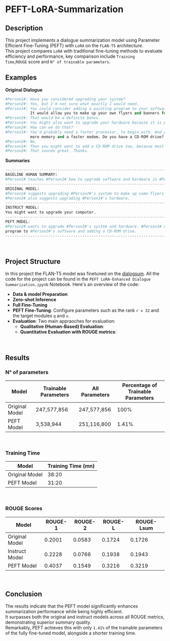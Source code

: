 # PEFT-LoRA-Summarization
## Description
This project implements a dialogue summarization model using Parameter Efficient Fine-Tuning (PEFT) with `LoRA` on the `FLAN-T5` architecture.</br>
This project compares `LoRA` with traditional fine-tuning methods to evaluate efficiency and performance, key comparison include <code>Training Time</code>,`ROUGE` score and `N° of trainable parameters`.
</br>

## Examples
**Original Dialogue**

```python
#Person1#: Have you considered upgrading your system?
#Person2#: Yes, but I'm not sure what exactly I would need.
#Person1#: You could consider adding a painting program to your software.
           It would allow you to make up your own flyers and banners for advertising.
#Person2#: That would be a definite bonus.
#Person1#: You might also want to upgrade your hardware because it is pretty outdated now.
#Person2#: How can we do that?
#Person1#: You'd probably need a faster processor, to begin with. And you also need a more powerful hard disc,
           more memory and a faster modem. Do you have a CD-ROM drive?
#Person2#: No.
#Person1#: Then you might want to add a CD-ROM drive too, because most new software programs are coming out on Cds.
#Person2#: That sounds great. Thanks.
```
**Summaries**


```python
---------------------------------------------------------------------------------------------------
BASELINE HUMAN SUMMARY:
#Person1# teaches #Person2# how to upgrade software and hardware in #Person2#'s system.
---------------------------------------------------------------------------------------------------
ORIGINAL MODEL:
#Person1# suggests upgrading #Person2#'s system to make up some flyers and banners.
#Person2# also suggests upgrading #Person1#'s hardware.
---------------------------------------------------------------------------------------------------
INSTRUCT MODEL:
You might want to upgrade your computer.
---------------------------------------------------------------------------------------------------
PEFT MODEL:
#Person2# wants to upgrade #Person2#'s system and hardware. #Person1# recommends adding a painting
program to #Person2#'s software and adding a CD-ROM drive.
---------------------------------------------------------------------------------------------------
```
</br>

## Project Structure
In this project the FLAN-T5 model was finetuned on the [dialogsum](https://huggingface.co/datasets/knkarthick/dialogsum). All the code for the project can be found in the `PEFT LoRA-Enhanced Dialogue Summarization.ipynb` Notebook. Here's an overview of the code:
  * **Data & model Preparation**
  * **Zero-shot Inference**
  * **Full Fine-Tuning**
  * **PEFT Fine-Tuning**: Configure parameters such as the rank `r = 32` and the target modules `q` and `v`.
  * **Evaluation**: Two main appraoches for evaluation:
      * **Qualitative (Human-Based) Evaluation**: 
      * **Quantitative Evaluation with ROUGE metrics**:

</br>

## Results
### N° of parameters
| Model           | Trainable Parameters | All Parameters | Percentage of Trainable Parameters |
|-----------------|----------------------|----------------|------------------------------------|
| Original Model  | 247,577,856          | 247,577,856    | 100%                               |
| PEFT Model      | 3,538,944            | 251,116,800    | 1.41%                              |

</br>

### Training Time
| Model           | Training Time (mn) |
|-----------------|---------------|
| Original Model  | 38:20         |
| PEFT Model      | 31:20         |

</br>

### ROUGE Scores
| Model           | ROUGE-1 | ROUGE-2 | ROUGE-L | ROUGE-Lsum |
|-----------------|---------|---------|---------|------------|
| Original Model  | 0.2001  | 0.0583  | 0.1724  | 0.1726     |
| Instruct Model  | 0.2228  | 0.0766  | 0.1938  | 0.1943     |
| PEFT Model      | 0.4037  | 0.1549  | 0.3216  | 0.3219     |

</br>

## Conclusion
The results indicate that the PEFT model significantly enhances summarization performance while being highly efficient. </br>
It surpasses both the original and instruct models across all ROUGE metrics, demonstrating superior summary quality. </br>
Remarkably, PEFT achieves this with only `1.41%` of the trainable parameters of the fully fine-tuned model, alongside a shorter training time.




